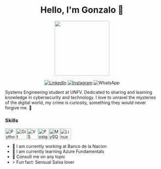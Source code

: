 <h1 align="center">Hello, I'm Gonzalo 👋</h1>

<div align=center><img align="center" src="https://i.giphy.com/media/v1.Y2lkPTc5MGI3NjExZ2xzNW52cm1qbzk2d3Y5cDJoNTNlZ2l0emRkcnM0Z3luOWw5b2tueiZlcD12MV9pbnRlcm5hbF9naWZfYnlfaWQmY3Q9cw/cLxGtujriMD1kPzwt1/giphy.gif" width="180"/>
<p></p>

[![LinkedIn](https://img.shields.io/badge/linkedin-%230077B5.svg?style=for-the-badge&logo=linkedin&logoColor=white)](https://www.linkedin.com/in/gonzaloat)
[![Instagram](https://img.shields.io/badge/Instagram-%23E4405F.svg?style=for-the-badge&logo=Instagram&logoColor=white)](https://www.instagram.com/gonzalotito2/)
![WhatsApp](https://img.shields.io/badge/WhatsApp-25D366?style=for-the-badge&logo=whatsapp&logoColor=white)
</div>

Systems Engineering student at UNFV. Dedicated to sharing and learning knowledge in cybersecurity and technology. I love to unravel the mysteries of the digital world, my crime is curiosity, something they would never forgive me. 🔐

### Skills

<p align="left">
<a href="https://www.python.org/" target="_blank" rel="noreferrer"><img src="https://raw.githubusercontent.com/danielcranney/readme-generator/main/public/icons/skills/python-colored.svg" width="36" height="36" alt="Python" /></a><a href="https://git-scm.com/" target="_blank" rel="noreferrer"><img src="https://raw.githubusercontent.com/danielcranney/readme-generator/main/public/icons/skills/git-colored.svg" width="36" height="36" alt="Git" /></a><a href="https://code.visualstudio.com/" target="_blank" rel="noreferrer"><img src="https://raw.githubusercontent.com/danielcranney/readme-generator/main/public/icons/skills/visualstudiocode.svg" width="36" height="36" alt="VS Code" /></a><a href="https://www.postgresql.org/" target="_blank" rel="noreferrer"><img src="https://raw.githubusercontent.com/danielcranney/readme-generator/main/public/icons/skills/postgresql-colored.svg" width="36" height="36" alt="PostgreSQL" /></a><a href="https://www.mysql.com/" target="_blank" rel="noreferrer"><img src="https://raw.githubusercontent.com/danielcranney/readme-generator/main/public/icons/skills/mysql-colored.svg" width="36" height="36" alt="MySQL" /></a><a href="https://www.linux.org" target="_blank" rel="noreferrer"><img src="https://raw.githubusercontent.com/danielcranney/readme-generator/main/public/icons/skills/linux-colored.svg" width="36" height="36" alt="Linux" /></a>
</p>

- 🔭 I am currently working at Banco de la Nacion
- 🌱 I am currently learning Azure Fundamentals
- 💬 Consult me on any topic
- ⚡ Fun fact: Sensual Salsa lover

<!--
**GonzaloAT/GonzaloAT** is a ✨ _special_ ✨ repository because its `README.md` (this file) appears on your GitHub profile.
